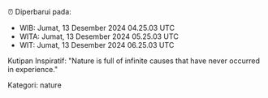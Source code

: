 ⏰ Diperbarui pada:
- WIB: Jumat, 13 Desember 2024 04.25.03 UTC
- WITA: Jumat, 13 Desember 2024 05.25.03 UTC
- WIT: Jumat, 13 Desember 2024 06.25.03 UTC

Kutipan Inspiratif:
"Nature is full of infinite causes that have never occurred in experience."


Kategori: nature

